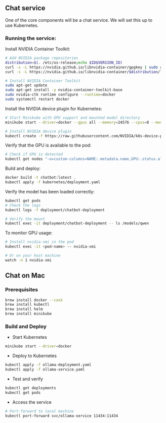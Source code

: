 ## Chat service

One of the core components will be a chat service. We will set this up to use Kubernetes.

### Running the service:

Install NVIDIA Container Toolkit:
```bash
# Add NVIDIA package repositories
distribution=$(. /etc/os-release;echo $ID$VERSION_ID)
curl -s -L https://nvidia.github.io/libnvidia-container/gpgkey | sudo apt-key add -
curl -s -L https://nvidia.github.io/libnvidia-container/$distribution/libnvidia-container.list | sudo tee /etc/apt/sources.list.d/nvidia-container-toolkit.list

# Install NVIDIA Container Toolkit
sudo apt-get update
sudo apt-get install -y nvidia-container-toolkit-base
sudo nvidia-ctk runtime configure --runtime=docker
sudo systemctl restart docker
```

Install the NVIDIA device plugin for Kubernetes:
```bash
# Start Minikube with GPU support and mounted model directory
minikube start --driver=docker --gpus all --memory=24576 --cpus=8 --mount-string="~/huggingface_models/Qwen-Qwen2.5-7B-Instruct:/~/huggingface_models/Qwen-Qwen2.5-7B-Instruct" --mount

# Install NVIDIA device plugin
kubectl create -f https://raw.githubusercontent.com/NVIDIA/k8s-device-plugin/v0.14.1/nvidia-device-plugin.yml
```

Verify that the GPU is available to the pod:
```bash
# Check if GPU is detected
kubectl get nodes "-o=custom-columns=NAME:.metadata.name,GPU:.status.allocatable.nvidia\.com/gpu"
```

Build and deploy:
```bash
docker build -t chatbot:latest .
kubectl apply -f kubernetes/deployment.yaml
```

Verify the model has been loaded correctly:
```bash
kubectl get pods
# Check the logs
kubectl logs -f deployment/chatbot-deployment

# Verify the mount
kubectl exec -it deployment/chatbot-deployment -- ls /models/qwen
```

To monitor GPU usage:
```bash
# Install nvidia-smi in the pod
kubectl exec -it <pod-name> -- nvidia-smi

# Or on your host machine
watch -n 1 nvidia-smi
```

## Chat on Mac 

### Prerequisites

```bash
brew install docker --cask
brew install kubectl
brew install helm
brew install minikube
```

### Build and Deploy

- Start Kubernetes
```bash
minikube start --driver=docker
```

- Deploy to Kubernetes
```bash
kubectl apply -f ollama-deployment.yaml
kubectl apply -f ollama-service.yaml
```

- Test and verify
```bash
kubectl get deployments
kubectl get pods
```

- Access the service
```bash
# Port-forward to local machine
kubectl port-forward svc/ollama-service 11434:11434
```